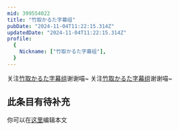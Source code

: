 ```yaml
---
mid: 399554022
title: "竹取かるた字幕组"
pubDate: "2024-11-04T11:22:15.314Z"
updatedDate: "2024-11-04T11:22:15.314Z"
profile:
  {
    Nickname: ["竹取かるた字幕组"],
  }
---
```


关注[竹取かるた字幕组](https://space.bilibili.com/399554022)谢谢喵~ 关注[竹取かるた字幕组](https://space.bilibili.com/399554022)谢谢喵~

## 此条目有待补充
你可以在[这里](https://github.com/Yuhanawa/VTuber.ICU-Content/edit/master/v/竹取かるた字幕组/index.md)编辑本文
